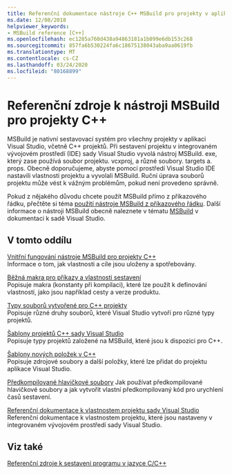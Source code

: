 ```yaml
---
title: Referenční dokumentace nástroje C++ MSBuild pro projekty v aplikaci Visual Studio
ms.date: 12/08/2018
helpviewer_keywords:
- MSBuild reference [C++]
ms.openlocfilehash: ec1285a760d438a94863181a1b099e6db153c268
ms.sourcegitcommit: 857fa6b530224fa6c18675138043aba9aa0619fb
ms.translationtype: MT
ms.contentlocale: cs-CZ
ms.lasthandoff: 03/24/2020
ms.locfileid: "80168899"
---
```

# <a name="msbuild-reference-for-c-projects"></a>Referenční zdroje k nástroji MSBuild pro projekty C++

MSBuild je nativní sestavovací systém pro všechny projekty v aplikaci Visual Studio, včetně C++ projektů. Při sestavení projektu v integrovaném vývojovém prostředí (IDE) sady Visual Studio vyvolá nástroj MSBuild. exe, který zase používá soubor projektu. vcxproj, a různé soubory. targets a. props. Obecně doporučujeme, abyste pomocí prostředí Visual Studio IDE nastavili vlastnosti projektu a vyvolali MSBuild. Ruční úprava souborů projektu může vést k vážným problémům, pokud není provedeno správně.

Pokud z nějakého důvodu chcete použít MSBuild přímo z příkazového řádku, přečtěte si téma [použití nástroje MSBuild z příkazového řádku](../msbuild-visual-cpp.md). Další informace o nástroji MSBuild obecně naleznete v tématu [MSBuild](/visualstudio/msbuild/msbuild) v dokumentaci k sadě Visual Studio.

## <a name="in-this-section"></a>V tomto oddílu

[Vnitřní fungování nástroje MSBuild pro projekty C++](msbuild-visual-cpp-overview.md)<br/>
Informace o tom, jak vlastnosti a cíle jsou uloženy a spotřebovány.

[Běžná makra pro příkazy a vlastnosti sestavení](common-macros-for-build-commands-and-properties.md)<br/>
Popisuje makra (konstanty při kompilaci), které lze použít k definování vlastností, jako jsou například cesty a verze produktu.

[Typy souborů vytvořené pro C++ projekty](file-types-created-for-visual-cpp-projects.md)<br/>
Popisuje různé druhy souborů, které Visual Studio vytvoří pro různé typy projektů.

[Šablony projektů C++ sady Visual Studio](visual-cpp-project-types.md)<br>
Popisuje typy projektů založené na MSBuild, které jsou k dispozici pro C++.

[Šablony nových položek v C++](using-visual-cpp-add-new-item-templates.md)<br>
Popisuje zdrojové soubory a další položky, které lze přidat do projektu aplikace Visual Studio.

[Předkompilované hlavičkové soubory](../creating-precompiled-header-files.md) Jak používat předkompilované hlavičkové soubory a jak vytvořit vlastní předkompilovaný kód pro urychlení časů sestavení.

[Referenční dokumentace k vlastnostem projektu sady Visual Studio](property-pages-visual-cpp.md)<br/>
Referenční dokumentace k vlastnostem projektu, které jsou nastaveny v integrovaném vývojovém prostředí sady Visual Studio.

## <a name="see-also"></a>Viz také

[Referenční zdroje k sestavení programu v jazyce C/C++](c-cpp-building-reference.md)
